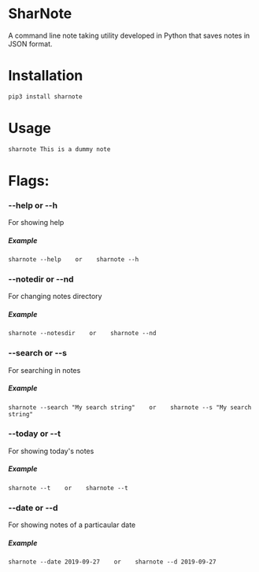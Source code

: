 # SharNote
A command line note taking utility developed in Python that saves notes in JSON format.

# Installation

```bash
pip3 install sharnote
```

# Usage

```bash
sharnote This is a dummy note
```

#  Flags:

### --help or --h
For showing help
##### Example 
```
sharnote --help    or    sharnote --h
```

### --notedir or --nd
For changing notes directory
##### Example 
```
sharnote --notesdir    or    sharnote --nd
```

### --search or --s
For searching in notes
##### Example 
```
sharnote --search "My search string"    or    sharnote --s "My search string"
```

### --today or --t
For showing today's notes
##### Example
```
sharnote --t    or    sharnote --t
```

### --date or --d
For showing notes of a particaular date
##### Example
```
sharnote --date 2019-09-27    or    sharnote --d 2019-09-27
```